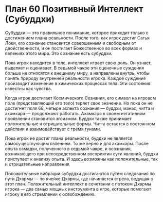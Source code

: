 # План 60 Позитивный Интеллект (Субуддхи)

Субуддхи — это правильное понимание, которое приходит только с достижением плана реальности. После того, как игрок достиг Сатья Локи, его сознание становится совершенным и свободным от двойственности, и он постигает Божественное во всех формах и явлениях этого мира. Это сознание есть субуддхи.

Пока игрок находится в теле, интеллект играет свою роль. Он узнает, выделяет и оценивает. В седьмой чакре эти оценочные суждения больше не относятся к внешнему миру, а направлены внутрь, чтобы понять природу внутренней реальности игрока. Каждое суждение производит изменение в химических процессах тела. Эти состояния известны как чувства.

Когда игрок достигает Космического Сознания, его символ на игровом поле (представляющий его тело) теряет свое значение. Но пока он не достигнет поля 68, четыре аспекта сознания — буддхи, манас, читта и ахамкара — продолжают работать. Ахамкара в своем негативном проявлении становится эгоизмом. Буддхи также принимает положительные и отрицательные формы. Читта остается в постоянном действии и взаимодействует с тремя гунами.

Пока игрок не достиг плана реальности, буддхи не является самосуществующим явлением. То же верно и для ахамкары. После опыта самадхи, полученного в седьмой чакре, и осознания, возникающего при непосредственном восприятии сути явлений, буддхи приступает к анализу опыта. И здесь возможны как положительные, так и отрицательные направления.

Положительные вибрации субуддхи достигаются путем следования по пути Дхармы — по ячейке Дхармы, где начинается стрела, ведущая в этот план. Положительный интеллект в сочетании с потоком Дхармы игрока — два самых мощных инструмента в игре, которые помогают игроку в его стремлении к освобождению.
